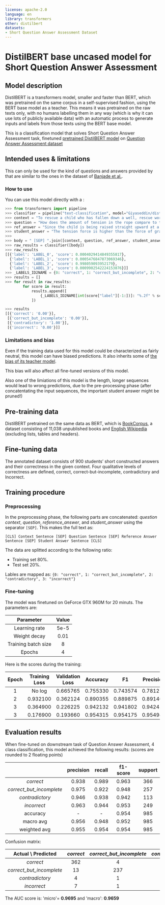 ```yaml
---
license: apache-2.0
language: en
library: transformers
other: distilbert
datasets:
- Short Question Answer Assessment Dataset 
---
```


# DistilBERT base uncased model for Short Question Answer Assessment

## Model description

DistilBERT is a transformers model, smaller and faster than BERT, which was pretrained on the same corpus in a
self-supervised fashion, using the BERT base model as a teacher. This means it was pretrained on the raw texts only,
with no humans labelling them in any way (which is why it can use lots of publicly available data) with an automatic
process to generate inputs and labels from those texts using the BERT base model. 

This is a classification model that solves Short Question Answer Assessment task, finetuned [pretrained DistilBERT model](https://huggingface.co/distilbert-base-uncased) on 
[Question Answer Assessment dataset](#)

## Intended uses & limitations

This can only be used for the kind of questions and answers provided by that are similar to the ones in the dataset of [Banjade et al.](https://aclanthology.org/W16-0520.pdf).


### How to use

You can use this model directly with a :

```python
>>> from transformers import pipeline
>>> classifier = pipeline("text-classification", model="Giyaseddin/distilbert-base-uncased-finetuned-short-answer-assessment", return_all_scores=True)
>>> context = "To rescue a child who has fallen down a well, rescue workers fasten him to a rope, the other end of which is then reeled in by a machine. The rope pulls the child straight upward at steady speed."
>>> question = "How does the amount of tension in the rope compare to the downward force of gravity acting on the child?"
>>> ref_answer = "Since the child is being raised straight upward at a constant speed, the net force on the child is zero and all the forces balance. That means that the tension in the rope balances the downward force of gravity."
>>> student_answer = "The tension force is higher than the force of gravity."
>>> 
>>> body = " [SEP] ".join([context, question, ref_answer, student_answer])
>>> raw_results = classifier([body])
>>> raw_results
[[{'label': 'LABEL_0', 'score': 0.0004029414849355817},
  {'label': 'LABEL_1', 'score': 0.0005476847873069346},
  {'label': 'LABEL_2', 'score': 0.998059093952179},
  {'label': 'LABEL_3', 'score': 0.0009902542224153876}]]
>>> _LABELS_ID2NAME = {0: "correct", 1: "correct_but_incomplete", 2: "contradictory", 3: "incorrect"}
>>> results = []
>>> for result in raw_results:
    	for score in result:
        	results.append([
            	{_LABELS_ID2NAME[int(score["label"][-1:])]: "%.2f" % score["score"]}
        	])

>>> results
[[{'correct': '0.00'}],
 [{'correct_but_incomplete': '0.00'}],
 [{'contradictory': '1.00'}],
 [{'incorrect': '0.00'}]]
```

### Limitations and bias

Even if the training data used for this model could be characterized as fairly neutral, this model can have biased
predictions. It also inherits some of
[the bias of its teacher model](https://huggingface.co/bert-base-uncased#limitations-and-bias).

This bias will also affect all fine-tuned versions of this model.

Also one of the limiations of this model is the length, longer sequences would lead to wrong predictions, due to the pre-processing phase (after concatentating the input sequences, the important student answer might be pruned!)

## Pre-training data

DistilBERT pretrained on the same data as BERT, which is [BookCorpus](https://yknzhu.wixsite.com/mbweb), a dataset
consisting of 11,038 unpublished books and [English Wikipedia](https://en.wikipedia.org/wiki/English_Wikipedia)
(excluding lists, tables and headers).

## Fine-tuning data

The annotated dataset consists of 900 students’ short constructed answers and their correctness in the given context. Four qualitative levels of correctness are defined, correct, correct-but-incomplete, contradictory and Incorrect.


## Training procedure

### Preprocessing

In the preprocessing phase, the following parts are concatenated: _question context_, _question_, _reference_answer_, and _student_answer_ using the separator `[SEP]`.
This makes the full text as:

```
[CLS] Context Sentence [SEP] Question Sentence [SEP] Reference Answer Sentence [SEP] Student Answer Sentence [CLS]
```

The data are splitted according to the following ratio:
- Training set 80%.
- Test set 20%.

Lables are mapped as: `{0: "correct", 1: "correct_but_incomplete", 2: "contradictory", 3: "incorrect"}`

### Fine-tuning

The model was finetuned on GeForce GTX 960M for 20 minuts. The parameters are:

|      Parameter      | Value | 
|:-------------------:|:-----:|
|    Learning rate    | 5e-5  | 
|    Weight decay     | 0.01  | 
| Training batch size |   8   | 
|       Epochs        |   4   | 

Here is the scores during the training:


|   Epoch    | Training Loss | 	 Validation Loss | 	 Accuracy |   	 F1   |  Precision |  Recall  |
|:----------:|:-------------:|:-----------------:|:----------:|:---------:|:----------:|:--------:|
|     1      |   No log      |     	0.665765     | 	0.755330  |  0.743574 |  0.781210  | 0.755330 |
|     2      |   0.932100    |     	0.362124     | 	0.890355  |  0.889875 |  0.891407  | 0.890355 |
|     3      |   0.364900    |     	0.226225     | 	0.942132  |  0.941802 |  0.942458  | 0.942132 |
|     3      |   0.176900    |     	0.193660     | 	0.954315  |  0.954175 |  0.954985  | 0.954315 |

## Evaluation results

When fine-tuned on downstream task of Question Answer Assessment, 4 class classification, this model achieved the following results:
(scores are rounded to 2 floating points)


|						   |  precision |  recall | f1-score | support |
|:------------------------:|:----------:|:-------:|:--------:|:-------:|
|  		  _correct_		   |   0.938    |  0.989  |   0.963  |   366   |
| _correct_but_incomplete_ |   0.975    |  0.922  |   0.948  |   257   |
|  	   _contradictory_	   |   0.946    |  0.938  |   0.942  |   113   |
|  		 _incorrect_	   |   0.963    |  0.944  |   0.953  |   249   |
|   	 accuracy		   |     -      |    -    |   0.954  |   985   |
|  		macro avg		   |   0.956    |  0.948  |   0.952  |   985   |
| 	  weighted avg		   |   0.955    |  0.954  |   0.954  |   985   |

Confusion matrix:



|	 Actual \ Predicted	   | _correct_ | _correct_but_incomplete_ | _contradictory_ | _incorrect_ |
|:------------------------:|:---------:|:------------------------:|:---------------:|:-----------:|
|  		  _correct_		   |	362	   |	 		4			  |	 	   0		|	  0 	  |
| _correct_but_incomplete_ |	13	   |	 	    237			  |	 	   0		|	  7 	  |
|  	   _contradictory_	   |	4	   |	 		1			  |	 	   106		|	  2 	  |
|  		 _incorrect_	   |	7	   |	 		1			  |	 	   6		|	  235 	  |



The AUC score is: 'micro'= **0.9695** and 'macro': **0.9659**

